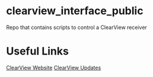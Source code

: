 # clearview_interface_public
Repo that contains scripts to control a ClearView receiver

# Useful Links
[ClearView Website](http://clearview-direct.com/)
[ClearView Updates](http://proteanpaper.com/fwupdate.cgi?comp=iftrontech&manu=2)
